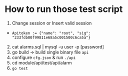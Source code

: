 # How to run those test script

1. Change session or Insert valid session
  * `Apitoken := {"name": "root", "sig": "233fdb00f99811e68a5c001500c6ca5a"}`
2. cat alarms.sql | mysql -u user -p [password]
3. go build -> build single binary file `api`
4. configure `cfg.json` & run `./api`
5. cd module/api/test/api/alarm
6. `go test`
